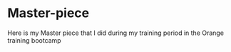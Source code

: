 # Master-piece
Here is my Master piece that I did during my training period in the Orange training bootcamp

